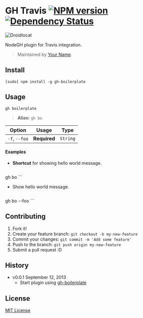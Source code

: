 # GH Travis [![NPM version](https://badge.fury.io/js/gh-travis.png)](http://badge.fury.io/js/gh-travis) [![Dependency Status](https://david-dm.org/node-gh/gh-travis.png)](https://david-dm.org/node-gh/gh-travis)

![Droidtocat](http://zno.io/RN2k/droidtocat.png)

NodeGH plugin for Travis integration.

> Maintained by [Your Name](https://github.com/yourname).

## Install

```
[sudo] npm install -g gh-boilerplate
```

## Usage

```
gh boilerplate
```

> **Alias:** `gh bo`

Option             | Usage        | Type
---                | ---          | ---
`-f`, `--foo`      | **Required** | `String`

#### Examples

* **Shortcut** for showing hello world message.

	```
gh bo
	```

* Show hello world message.

	```
gh bo --foo
	```

## Contributing

1. Fork it!
2. Create your feature branch: `git checkout -b my-new-feature`
3. Commit your changes: `git commit -m 'Add some feature'`
4. Push to the branch: `git push origin my-new-feature`
5. Submit a pull request :D

## History

* v0.0.1 September 12, 2013
	* Start plugin using [gh-boilerplate](https://github.com/node-gh/gh-boilerplate)

## License

[MIT License](http://opensource.org/licenses/MIT)